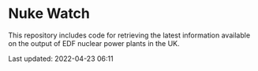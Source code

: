# Nuke Watch

This repository includes code for retrieving the latest information available on the output of EDF nuclear power plants in the UK.

Last updated: 2022-04-23 06:11